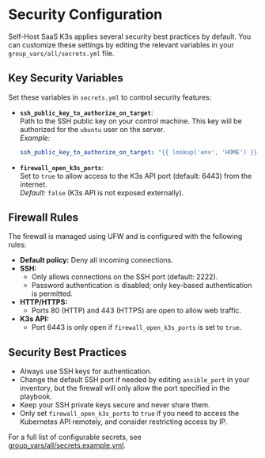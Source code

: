 # Security Configuration

Self-Host SaaS K3s applies several security best practices by default. You can customize these settings by editing the relevant variables in your `group_vars/all/secrets.yml` file.

## Key Security Variables

Set these variables in `secrets.yml` to control security features:

- **`ssh_public_key_to_authorize_on_target`**:  
  Path to the SSH public key on your control machine. This key will be authorized for the `ubuntu` user on the server.  
  _Example:_  
  ```yaml
  ssh_public_key_to_authorize_on_target: "{{ lookup('env', 'HOME') }}/.ssh/id_rsa.pub"
  ```

- **`firewall_open_k3s_ports`**:  
  Set to `true` to allow access to the K3s API port (default: 6443) from the internet.  
  _Default:_ `false` (K3s API is not exposed externally).

## Firewall Rules

The firewall is managed using UFW and is configured with the following rules:

- **Default policy:** Deny all incoming connections.
- **SSH:**  
  - Only allows connections on the SSH port (default: 2222).
  - Password authentication is disabled; only key-based authentication is permitted.
- **HTTP/HTTPS:**  
  - Ports 80 (HTTP) and 443 (HTTPS) are open to allow web traffic.
- **K3s API:**  
  - Port 6443 is only open if `firewall_open_k3s_ports` is set to `true`.

## Security Best Practices

- Always use SSH keys for authentication.
- Change the default SSH port if needed by editing `ansible_port` in your inventory, but the firewall will only allow the port specified in the playbook.
- Keep your SSH private keys secure and never share them.
- Only set `firewall_open_k3s_ports` to `true` if you need to access the Kubernetes API remotely, and consider restricting access by IP.

For a full list of configurable secrets, see [group_vars/all/secrets.example.yml](https://github.com/humansoftware/self-host-saas-k3s/blob/main/group_vars/all/secrets.example.yml).
